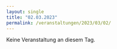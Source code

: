 ```yaml
---
layout: single
title: "02.03.2023"
permalink: /veranstaltungen/2023/03/02/
---
```


Keine Veranstaltung an diesem Tag.
